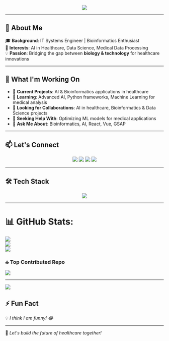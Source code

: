 <!-- Banner -->
<p align="center">
  <img src="https://readme-typing-svg.demolab.com?font=Fira+Code&weight=500&size=25&pause=500&color=F79327&center=true&vCenter=true&width=800&lines=Hey,+I'm+YERIMA+Alassani!+👋;Full-Stack+Developer+|+AI+Enthusiast;Bioinformatics+|+Healthcare+Tech;Let's+Build+Something+Amazing!+🚀" />
</p>


---

## 🌟 About Me  
🎓 **Background**: IT Systems Engineer | Bioinformatics Enthusiast  
🔬 **Interests**: AI in Healthcare, Data Science, Medical Data Processing  
💡 **Passion**: Bridging the gap between **biology & technology** for healthcare innovations  

---

## 🚀 What I'm Working On  
- 🔭 **Current Projects**: AI & Bioinformatics applications in healthcare  
- 🌱 **Learning**: Advanced AI, Python frameworks, Machine Learning for medical analysis  
- 👯 **Looking for Collaborations**: AI in healthcare, Bioinformatics & Data Science projects  
- 🤝 **Seeking Help With**: Optimizing ML models for medical applications  
- 💬 **Ask Me About**: Bioinformatics, AI, React, Vue, GSAP  

---

## 📫 Let's Connect  
<p align="center">
  <a href="mailto:meliodas.martin@gmail.com"><img src="https://img.shields.io/badge/Email-D14836?style=for-the-badge&logo=gmail&logoColor=white"></a>
  <a href="https://www.linkedin.com/public-profile/settings?trk=d_flagship3_profile_self_view_public_profile"><img src="https://img.shields.io/badge/LinkedIn-0077B5?style=for-the-badge&logo=linkedin&logoColor=white"></a>
 <a href="https://x.com/6IronSide9"><img src="https://img.shields.io/badge/X-000000?style=for-the-badge&logo=twitter&logoColor=white"></a>
  <a href="https://www.facebook.com/7Side7"><img src="https://img.shields.io/badge/Facebook-1877F2?style=for-the-badge&logo=facebook&logoColor=white"></a>
</p>

---

## 🛠️ Tech Stack  
<p align="center">
  <img src="https://skillicons.dev/icons?i=python,java,c,cpp,js,ts,html,css,react,vue,nodejs,php,mysql,mongodb,androidstudio,linux,git,figma,scikit" />
</p>

---

# 📊 GitHub Stats:
![](https://github-readme-stats.vercel.app/api?username=Marshall-IronSide&theme=dark&hide_border=false&include_all_commits=false&count_private=false)<br/>
![](https://nirzak-streak-stats.vercel.app/?user=Marshall-IronSide&theme=dark&hide_border=false)<br/>
![](https://github-readme-stats.vercel.app/api/top-langs/?username=Marshall-IronSide&theme=dark&hide_border=false&include_all_commits=false&count_private=false&layout=compact)

### 🔝 Top Contributed Repo
![](https://github-contributor-stats.vercel.app/api?username=Marshall-IronSide&limit=5&theme=dark&combine_all_yearly_contributions=true)

---
[![](https://visitcount.itsvg.in/api?id=Marshall-IronSide&icon=0&color=0)](https://visitcount.itsvg.in)

<!-- Proudly created with GPRM ( https://gprm.itsvg.in ) -->

## ⚡ Fun Fact  
💡 *I think I am funny! 😂*

---

🎯 *Let's build the future of healthcare together!*  
